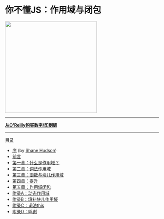 # 你不懂JS：作用域与闭包

<img src="cover.jpg" width="300">

-----

**[从O'Reilly购买数字/印刷版](http://shop.oreilly.com/product/0636920026327.do)**

-----

[目录](toc.md)

* [序](https://shanehudson.net/2014/06/03/foreword-dont-know-js/) (by [Shane Hudson](https://github.com/shanehudson))
* [前言](../preface.md)
* [第一章：什么是作用域？](ch1.md)
* [第二章：词法作用域](ch2.md)
* [第三章：函数与块儿作用域](ch3.md)
* [第四章：提升](ch4.md)
* [第五章：作用域闭包](ch5.md)
* [附录A：动态作用域](apA.md)
* [附录B：填补块儿作用域](apB.md)
* [附录C：词法this](apC.md)
* [附录D：鸣谢](apD.md)
